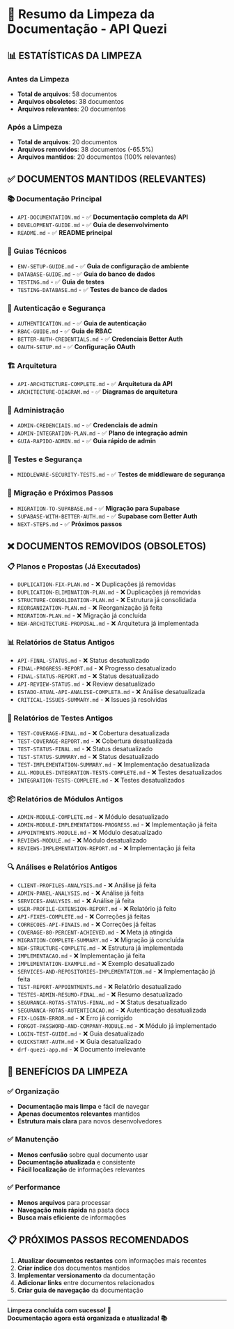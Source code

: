 # 🧹 Resumo da Limpeza da Documentação - API Quezi

## 📊 **ESTATÍSTICAS DA LIMPEZA**

### **Antes da Limpeza**

- **Total de arquivos**: 58 documentos
- **Arquivos obsoletos**: 38 documentos
- **Arquivos relevantes**: 20 documentos

### **Após a Limpeza**

- **Total de arquivos**: 20 documentos
- **Arquivos removidos**: 38 documentos (-65.5%)
- **Arquivos mantidos**: 20 documentos (100% relevantes)

## ✅ **DOCUMENTOS MANTIDOS (RELEVANTES)**

### **📚 Documentação Principal**

- `API-DOCUMENTATION.md` - ✅ **Documentação completa da API**
- `DEVELOPMENT-GUIDE.md` - ✅ **Guia de desenvolvimento**
- `README.md` - ✅ **README principal**

### **🔧 Guias Técnicos**

- `ENV-SETUP-GUIDE.md` - ✅ **Guia de configuração de ambiente**
- `DATABASE-GUIDE.md` - ✅ **Guia do banco de dados**
- `TESTING.md` - ✅ **Guia de testes**
- `TESTING-DATABASE.md` - ✅ **Testes de banco de dados**

### **🔐 Autenticação e Segurança**

- `AUTHENTICATION.md` - ✅ **Guia de autenticação**
- `RBAC-GUIDE.md` - ✅ **Guia de RBAC**
- `BETTER-AUTH-CREDENTIALS.md` - ✅ **Credenciais Better Auth**
- `OAUTH-SETUP.md` - ✅ **Configuração OAuth**

### **🏗️ Arquitetura**

- `API-ARCHITECTURE-COMPLETE.md` - ✅ **Arquitetura da API**
- `ARCHITECTURE-DIAGRAM.md` - ✅ **Diagramas de arquitetura**

### **👥 Administração**

- `ADMIN-CREDENCIAIS.md` - ✅ **Credenciais de admin**
- `ADMIN-INTEGRATION-PLAN.md` - ✅ **Plano de integração admin**
- `GUIA-RAPIDO-ADMIN.md` - ✅ **Guia rápido de admin**

### **🧪 Testes e Segurança**

- `MIDDLEWARE-SECURITY-TESTS.md` - ✅ **Testes de middleware de segurança**

### **🔄 Migração e Próximos Passos**

- `MIGRATION-TO-SUPABASE.md` - ✅ **Migração para Supabase**
- `SUPABASE-WITH-BETTER-AUTH.md` - ✅ **Supabase com Better Auth**
- `NEXT-STEPS.md` - ✅ **Próximos passos**

## ❌ **DOCUMENTOS REMOVIDOS (OBSOLETOS)**

### **📋 Planos e Propostas (Já Executados)**

- `DUPLICATION-FIX-PLAN.md` - ❌ Duplicações já removidas
- `DUPLICATION-ELIMINATION-PLAN.md` - ❌ Duplicações já removidas
- `STRUCTURE-CONSOLIDATION-PLAN.md` - ❌ Estrutura já consolidada
- `REORGANIZATION-PLAN.md` - ❌ Reorganização já feita
- `MIGRATION-PLAN.md` - ❌ Migração já concluída
- `NEW-ARCHITECTURE-PROPOSAL.md` - ❌ Arquitetura já implementada

### **📊 Relatórios de Status Antigos**

- `API-FINAL-STATUS.md` - ❌ Status desatualizado
- `FINAL-PROGRESS-REPORT.md` - ❌ Progresso desatualizado
- `FINAL-STATUS-REPORT.md` - ❌ Status desatualizado
- `API-REVIEW-STATUS.md` - ❌ Review desatualizado
- `ESTADO-ATUAL-API-ANALISE-COMPLETA.md` - ❌ Análise desatualizada
- `CRITICAL-ISSUES-SUMMARY.md` - ❌ Issues já resolvidas

### **🧪 Relatórios de Testes Antigos**

- `TEST-COVERAGE-FINAL.md` - ❌ Cobertura desatualizada
- `TEST-COVERAGE-REPORT.md` - ❌ Cobertura desatualizada
- `TEST-STATUS-FINAL.md` - ❌ Status desatualizado
- `TEST-STATUS-SUMMARY.md` - ❌ Status desatualizado
- `TEST-IMPLEMENTATION-SUMMARY.md` - ❌ Implementação desatualizada
- `ALL-MODULES-INTEGRATION-TESTS-COMPLETE.md` - ❌ Testes desatualizados
- `INTEGRATION-TESTS-COMPLETE.md` - ❌ Testes desatualizados

### **📦 Relatórios de Módulos Antigos**

- `ADMIN-MODULE-COMPLETE.md` - ❌ Módulo desatualizado
- `ADMIN-MODULE-IMPLEMENTATION-PROGRESS.md` - ❌ Implementação já feita
- `APPOINTMENTS-MODULE.md` - ❌ Módulo desatualizado
- `REVIEWS-MODULE.md` - ❌ Módulo desatualizado
- `REVIEWS-IMPLEMENTATION-REPORT.md` - ❌ Implementação já feita

### **🔍 Análises e Relatórios Antigos**

- `CLIENT-PROFILES-ANALYSIS.md` - ❌ Análise já feita
- `ADMIN-PANEL-ANALYSIS.md` - ❌ Análise já feita
- `SERVICES-ANALYSIS.md` - ❌ Análise já feita
- `USER-PROFILE-EXTENSION-REPORT.md` - ❌ Relatório já feito
- `API-FIXES-COMPLETE.md` - ❌ Correções já feitas
- `CORRECOES-API-FINAIS.md` - ❌ Correções já feitas
- `COVERAGE-80-PERCENT-ACHIEVED.md` - ❌ Meta já atingida
- `MIGRATION-COMPLETE-SUMMARY.md` - ❌ Migração já concluída
- `NEW-STRUCTURE-COMPLETE.md` - ❌ Estrutura já implementada
- `IMPLEMENTACAO.md` - ❌ Implementação já feita
- `IMPLEMENTATION-EXAMPLE.md` - ❌ Exemplo desatualizado
- `SERVICES-AND-REPOSITORIES-IMPLEMENTATION.md` - ❌ Implementação já feita
- `TEST-REPORT-APPOINTMENTS.md` - ❌ Relatório desatualizado
- `TESTES-ADMIN-RESUMO-FINAL.md` - ❌ Resumo desatualizado
- `SEGURANCA-ROTAS-STATUS-FINAL.md` - ❌ Status desatualizado
- `SEGURANCA-ROTAS-AUTENTICACAO.md` - ❌ Autenticação desatualizada
- `FIX-LOGIN-ERROR.md` - ❌ Erro já corrigido
- `FORGOT-PASSWORD-AND-COMPANY-MODULE.md` - ❌ Módulo já implementado
- `LOGIN-TEST-GUIDE.md` - ❌ Guia desatualizado
- `QUICKSTART-AUTH.md` - ❌ Guia desatualizado
- `drf-quezi-app.md` - ❌ Documento irrelevante

## 🎯 **BENEFÍCIOS DA LIMPEZA**

### **✅ Organização**

- **Documentação mais limpa** e fácil de navegar
- **Apenas documentos relevantes** mantidos
- **Estrutura mais clara** para novos desenvolvedores

### **✅ Manutenção**

- **Menos confusão** sobre qual documento usar
- **Documentação atualizada** e consistente
- **Fácil localização** de informações relevantes

### **✅ Performance**

- **Menos arquivos** para processar
- **Navegação mais rápida** na pasta docs
- **Busca mais eficiente** de informações

## 📋 **PRÓXIMOS PASSOS RECOMENDADOS**

1. **Atualizar documentos restantes** com informações mais recentes
2. **Criar índice** dos documentos mantidos
3. **Implementar versionamento** da documentação
4. **Adicionar links** entre documentos relacionados
5. **Criar guia de navegação** da documentação

---

**Limpeza concluída com sucesso! 🎉**  
**Documentação agora está organizada e atualizada! 📚**
